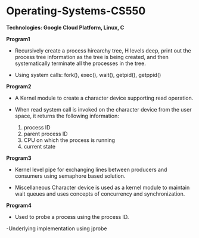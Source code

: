 # Operating-Systems-CS550

**Technologies: Google Cloud Platform, Linux, C**

**Program1**

- Recursively create a process hirearchy tree, H levels deep, print out the process tree information as the tree is being created, and then systematically terminate all the processes in the tree.

- Using system calls: fork(), exec(), wait(), getpid(), getppid()

**Program2**

- A Kernel module to create a character device supporting read operation.

- When read system call is invoked on the character device from the user space, it returns the following information:
   
     1. process ID
     2. parent process ID
     3. CPU on which the process is running
     4. current state
     
 **Program3**
    
- Kernel level pipe for exchanging lines between producers and consumers using semaphore based solution.

-	Miscellaneous Character device is used as a kernel module to maintain wait queues and uses concepts of concurrency and synchronization. 

**Program4**

- Used to probe a process using the process ID.

-Underlying implementation using jprobe
